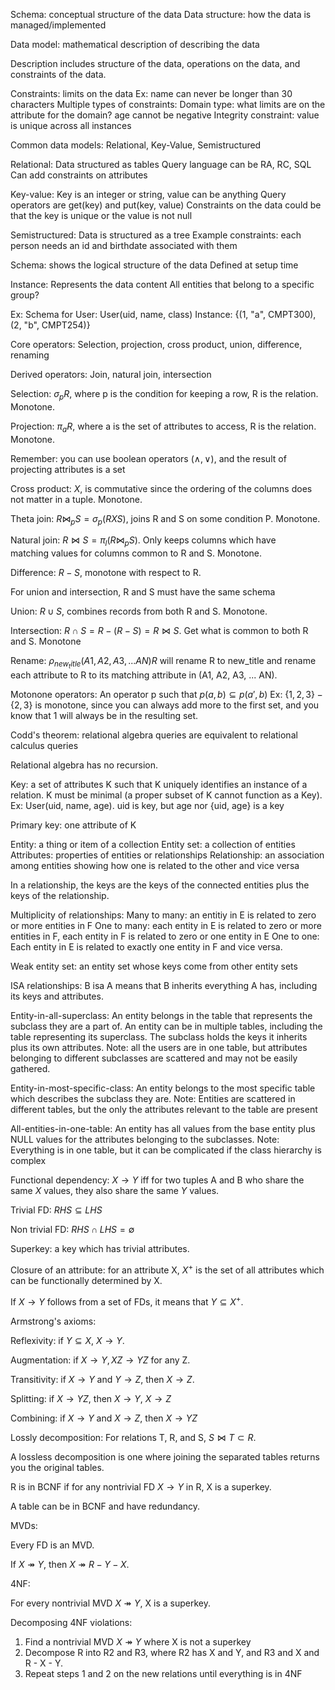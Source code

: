 Schema: conceptual structure of the data
Data structure: how the data is managed/implemented

Data model: mathematical description of describing the data

Description includes structure of the data, operations on the data, and constraints of the data.

Constraints: limits on the data
Ex: name can never be longer than 30 characters
Multiple types of constraints: 
Domain type: what limits are on the attribute for the domain? age cannot be negative
Integrity constraint: value is unique across all instances


Common data models: Relational, Key-Value, Semistructured

Relational:
Data structured as tables
Query language can be RA, RC, SQL
Can add constraints on attributes

Key-value:
Key is an integer or string, value can be anything
Query operators are get(key) and put(key, value)
Constraints on the data could be that the key is unique or the value is not null

Semistructured:
Data is structured as a tree
Example constraints: each person needs an id and birthdate associated with them


Schema:
shows the logical structure of the data
Defined at setup time

Instance:
Represents the data content
All entities that belong to a specific group?

Ex:
Schema for User: User(uid, name, class)
Instance: {(1, "a", CMPT300), (2, "b", CMPT254)}

Core operators:
Selection, projection, cross product, union, difference, renaming

Derived operators:
Join, natural join, intersection

Selection: $\sigma_{p}R$, where p is the condition for keeping a row, R is the relation. Monotone.

Projection: $\pi_{a}R$, where a is the set of attributes to access, R is the relation. Monotone.

Remember: you can use boolean operators ($\land, \lor$), and the result of projecting 
attributes is a set

Cross product: $X$, is commutative since the ordering of the columns does not matter in a tuple. Monotone.

Theta join: $R \bowtie_{p} S = \sigma_{p}(R X S)$, joins R and S on some condition P. Monotone.

Natural join: $R \bowtie S = \pi_{l}(R \bowtie_{p} S)$. Only keeps columns which have  
matching values for columns common to R and S. Monotone.

Difference: $R - S$, monotone with respect to R.

For union and intersection, R and S must have the same schema

Union: $R \cup S$, combines records from both R and S. Monotone.

Intersection: $R \cap S = R - (R - S) = R \bowtie S$. Get what is common to both R and S. Monotone

Rename: $\rho_{new_title}(A1, A2, A3, ... AN)R$ will rename R to new_title and rename each 
attribute to R to its matching attribute in (A1, A2, A3, ... AN).

Motonone operators:
An operator p such that $p(a, b) \subseteq p(a', b)$
Ex: $\{1, 2, 3\} - \{2, 3\}$ is monotone, since you can always add more 
to the first set, and you know that 1 will always be in the resulting set.


Codd's theorem: relational algebra queries are equivalent to relational calculus queries 

Relational algebra has no recursion.

Key: a set of attributes K such that K uniquely identifies an instance of a relation. 
K must be minimal (a proper subset of K cannot function as a Key).
Ex: User(uid, name, age).
uid is key, but age nor {uid, age} is a key

Primary key: one attribute of K

Entity: a thing or item of a collection
Entity set: a collection of entities
Attributes: properties of entities or relationships
Relationship: an association among entities showing how one is related to the other and vice versa

In a relationship, the keys are the keys of the connected entities plus the keys of the relationship.

Multiplicity of relationships:
Many to many: an entitiy in E is related to zero or more entities in F
One to many: each entity in E is related to zero or more entities in F, each entity in F is related 
to zero or one entity in E
One to one: Each entity in E is related to exactly one entity in F and vice versa.

Weak entity set: 
an entity set whose keys come from other entity sets

ISA relationships: B isa A means that B inherits everything A has, including its keys and attributes.

Entity-in-all-superclass:
An entity belongs in the table that represents the subclass they are a part of. 
An entity can be in multiple tables, including the table representing its superclass.
The subclass holds the keys it inherits plus its own attributes.
Note: all the users are in one table, but attributes belonging
to different subclasses are scattered and may not be easily gathered.

Entity-in-most-specific-class:
An entity belongs to the most specific table which describes the subclass they are.
Note: Entities are scattered in different tables, but the only the attributes relevant to the 
table are present

All-entities-in-one-table:
An entity has all values from the base entity plus NULL values for the attributes belonging to 
the subclasses.
Note: Everything is in one table, but it can be complicated if the class hierarchy is complex


Functional dependency:
$X \rightarrow Y$ iff for two tuples A and B who share the same $X$ values, they also share the 
same $Y$ values.

Trivial FD: $RHS \subseteq LHS$ 

Non trivial FD: $RHS \cap LHS = \emptyset$ 

Superkey: a key which has trivial attributes.

Closure of an attribute: for an attribute X, $X^{+}$ is the set of all attributes which can 
be functionally determined by X.

If $X \rightarrow Y$ follows from a set of FDs, it means that $Y \subseteq X^{+}$.

Armstrong's axioms:

Reflexivity: if $Y \subseteq X$, $X \rightarrow Y$.

Augmentation: if $X \rightarrow Y, XZ \rightarrow YZ$ for any Z.

Transitivity: if $X \rightarrow Y$ and $Y \rightarrow Z$, then $X \rightarrow Z$.

Splitting: if $X \rightarrow YZ$, then $X \rightarrow Y$, $X \rightarrow Z$

Combining: if $X \rightarrow Y$ and $X \rightarrow Z$, then $X \rightarrow YZ$


Lossly decomposition: For relations T, R, and S, $S \bowtie T \subset R$.

A lossless decomposition is one where joining the separated tables returns you the 
original tables.

R is in BCNF if for any nontrivial FD $X \rightarrow Y$ in R, X is a superkey.

A table can be in BCNF and have redundancy.

MVDs:

Every FD is an MVD.

If $X \twoheadrightarrow Y$, then $X \twoheadrightarrow R - Y - X$.



4NF:

For every nontrivial MVD $X \twoheadrightarrow Y$, X is a superkey.

Decomposing 4NF violations:
1. Find a nontrivial MVD $X \twoheadrightarrow Y$ where X is not a superkey
2. Decompose R into R2 and R3, where R2 has X and Y, and R3 and X and R - X - Y.
3. Repeat steps 1 and 2 on the new relations until everything is in 4NF










